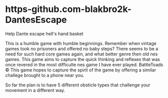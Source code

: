 # https-github.com-blakbro2k-DantesEscape
Help Dante escape hell's hand basket

This is a humble game with humble beginnings.  Remember when vintage games took no prisoners and offered no baby steps?
There seems to be a need for such hard core games again, and what better genre then old nes games.  This game aims to 
capture the quick thinking and reflexes that was once revered in the most difficulte nes game I have ever played.  BattleToads &copy;
This game hopes to capture the spirit of the game by offering a similar challege brought to a phone near you.

So far the plan is to have 5 different obsticle types that challenge your movement in a different way.
